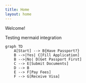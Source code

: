 ```yaml
---
title: Home
layout: home
---
```


Welcome!

Testing mermaid integration

```mermaid
graph TD
    A[Start] --> B{Have Passport?}
    B -->|Yes| C[Fill Application]
    B -->|No| D[Get Passport First]
    C --> E[Submit Documents]
    D --> B
    E --> F[Pay Fees]
    F --> G[Receive Visa]
```